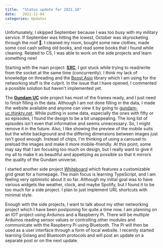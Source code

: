 ```yaml
---
title:  "Status update for 2021.10"
date:   2021-11-04
categories: Updates
---
```


Unfortunately, I skipped September because I was too busy with my military service.
If September was hitting the lowest, October was skyrocketing through the roof 🚀.
I cleaned my room, bought some new clothes, made some cool cash selling old books, and read some books that I found while cleaning.
Related to CS, I was able to work on the side projects and learn something new!

Starting with the main project: [**SXC**](https://github.com/thinkty/sxc), I got stuck while trying to read/write from the socket at the same time (concurrently).
I think my lack of knowledge on threading and the [Boost.Asio](https://www.boost.org/doc/libs/1_77_0/doc/html/boost_asio.html) library which I am using for the networking stuff is the culprit.
In the issue that I have opened, I commented a possible solution but haven't implemented yet.

The [**Gundam UC**](https://github.com/thinkty/gundam-uc) side project has most of the frames ready, and I just need to finish filling in the data.
Although I am not done filling in the data, I made the website available and anyone can view it by going to [gundam-uc.thinkty.net](https://gundam-uc.thinkty.net/).
While putting in some data, especially the ones with fifty or so episodes, I found the design to be a bit unappealing.
The long list of episodes isn't even that informative and seems unnecessary.
So, I might remove it in the future.
Also, I like showing the preview of the mobile suits but the white background and the differing dimensions between images just isn't good enough.
Instead of chips, I'm thinking of using a carousel to preload the images and make it more mobile-friendly.
At this point, some may say that I am focusing too much on design, but I really want to give it my all to make it as beautiful and appetizing as possible so that it mirrors the quality of the Gundam universe.

I started another side project [Whiteboard](https://github.com/thinkty/whiteboard) which features a customizable grid great for a homepage.
The main focus is learning TypeScript, and I am feeling very optimistic about it so far.
Although my initial goal was to have various widgets like weather, clock, and maybe Spotify, but I found it to be too much for a side project.
I plan to just implement URL shortcuts with minimal style.

Enough with the side projects, I want to talk about my other networking project which I have been postponing for quite a time now.
I am planning on an IOT project using Arduinos and a Raspberry Pi.
There will be multiple Arduinos reading sensor values or controlling other modules and communicate with the Raspberry Pi using Bluetooth.
The Pi will then be used as a user interface through a form of local website.
I recently started learning Golang and Bluetooth protocols and will post an update on a separate post or on the next update.